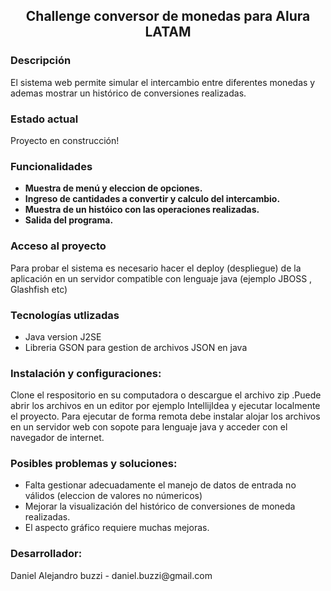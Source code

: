 <h2 align="center"> <b>Challenge conversor de monedas para Alura LATAM</b> </h2>

<h3> Descripción </h3>
El sistema web permite simular el intercambio entre diferentes monedas y ademas mostrar un histórico de conversiones realizadas.

<h3> Estado actual </h3>
Proyecto en construcción! 


<h3> Funcionalidades </h3>
<ul><li><b>Muestra de menú y eleccion de opciones.</b>  </li>
<li><b>Ingreso de cantidades a convertir y calculo del  intercambio.</b> </li>
<li><b>Muestra de un históico con las operaciones realizadas.</b> </li>
<li><b>Salida del programa.</b> </li></ul>

<h3> Acceso al proyecto </h3>
Para probar el sistema es necesario hacer el deploy (despliegue) de la aplicación en un servidor compatible con lenguaje java (ejemplo JBOSS , Glashfish etc)

<h3> Tecnologías utlizadas </h3>
<ul><li>Java version J2SE</li>
<li>Libreria GSON para gestion de archivos JSON  en java</li></ul>


<h3> Instalación y configuraciones: </h3>
Clone el respositorio en su computadora o descargue el archivo zip .Puede abrir los archivos en un editor por ejemplo IntellijIdea y ejecutar localmente el proyecto.
Para ejecutar de forma remota debe instalar alojar los archivos en  un servidor web con sopote para lenguaje java y  acceder con el navegador de internet.

<h3> Posibles problemas y soluciones: </h3>
<ul><li>Falta gestionar adecuadamente el manejo de datos de entrada no válidos (eleccion de valores no númericos) </li>
<li>Mejorar la visualización del histórico de conversiones de moneda realizadas. </li>
<li>El aspecto gráfico requiere muchas mejoras.</li></ul>




<h3> Desarrollador: </h3>
Daniel Alejandro buzzi  - daniel.buzzi@gmail.com


